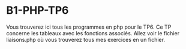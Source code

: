 # B1-PHP-TP6
Vous trouverez ici tous les programmes en php pour le TP6. Ce TP concerne les tableaux avec les fonctions associés.
Allez voir le fichier liaisons.php où vous trouverez tous mes exercices en un fichier.